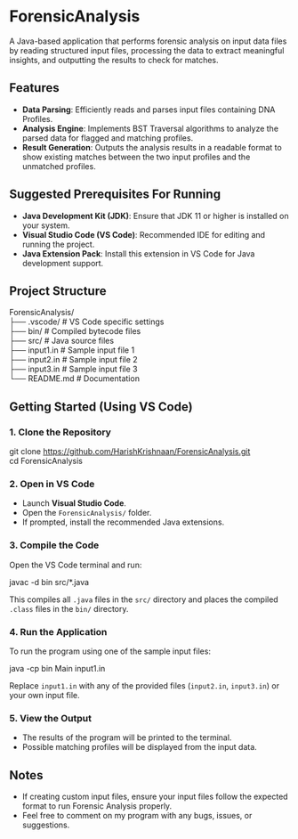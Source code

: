 # ForensicAnalysis

A Java-based application that performs forensic analysis on input data files by reading structured input files, processing the data to extract meaningful insights, and outputting the results to check for matches.

## Features

- **Data Parsing**: Efficiently reads and parses input files containing DNA Profiles.
- **Analysis Engine**: Implements BST Traversal algorithms to analyze the parsed data for flagged and matching profiles.
- **Result Generation**: Outputs the analysis results in a readable format to show existing matches between the two input profiles and the unmatched profiles.

## Suggested Prerequisites For Running

- **Java Development Kit (JDK)**: Ensure that JDK 11 or higher is installed on your system.
- **Visual Studio Code (VS Code)**: Recommended IDE for editing and running the project.
- **Java Extension Pack**: Install this extension in VS Code for Java development support.

## Project Structure

ForensicAnalysis/  
├── .vscode/           # VS Code specific settings  
├── bin/               # Compiled bytecode files  
├── src/               # Java source files  
├── input1.in          # Sample input file 1  
├── input2.in          # Sample input file 2  
├── input3.in          # Sample input file 3  
└── README.md          # Documentation  

## Getting Started (Using VS Code)

### 1. Clone the Repository

git clone https://github.com/HarishKrishnaan/ForensicAnalysis.git  
cd ForensicAnalysis

### 2. Open in VS Code

- Launch **Visual Studio Code**.  
- Open the `ForensicAnalysis/` folder.  
- If prompted, install the recommended Java extensions.

### 3. Compile the Code

Open the VS Code terminal and run:

javac -d bin src/*.java

This compiles all `.java` files in the `src/` directory and places the compiled `.class` files in the `bin/` directory.

### 4. Run the Application

To run the program using one of the sample input files:

java -cp bin Main input1.in

Replace `input1.in` with any of the provided files (`input2.in`, `input3.in`) or your own input file.

### 5. View the Output

- The results of the program will be printed to the terminal.  
- Possible matching profiles will be displayed from the input data. 

## Notes

- If creating custom input files, ensure your input files follow the expected format to run Forensic Analysis properly.
- Feel free to comment on my program with any bugs, issues, or suggestions.
